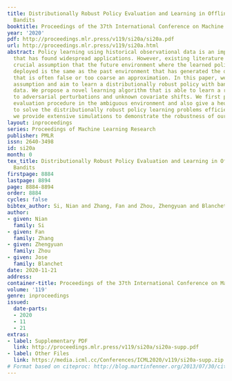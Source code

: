 ```yaml
---
title: Distributionally Robust Policy Evaluation and Learning in Offline Contextual
  Bandits
booktitle: Proceedings of the 37th International Conference on Machine Learning
year: '2020'
pdf: http://proceedings.mlr.press/v119/si20a/si20a.pdf
url: http://proceedings.mlr.press/v119/si20a.html
abstract: Policy learning using historical observational data is an important problem
  that has found widespread applications. However, existing literature rests on the
  crucial assumption that the future environment where the learned policy will be
  deployed is the same as the past environment that has generated the data{–}an assumption
  that is often false or too coarse an approximation. In this paper, we lift this
  assumption and aim to learn a distributionally robust policy with bandit observational
  data. We propose a novel learning algorithm that is able to learn a robust policy
  to adversarial perturbations and unknown covariate shifts. We first present a policy
  evaluation procedure in the ambiguous environment and also give a heuristic algorithm
  to solve the distributionally robust policy learning problems efficiently. Additionally,
  we provide extensive simulations to demonstrate the robustness of our policy.
layout: inproceedings
series: Proceedings of Machine Learning Research
publisher: PMLR
issn: 2640-3498
id: si20a
month: 0
tex_title: Distributionally Robust Policy Evaluation and Learning in Offline Contextual
  Bandits
firstpage: 8884
lastpage: 8894
page: 8884-8894
order: 8884
cycles: false
bibtex_author: Si, Nian and Zhang, Fan and Zhou, Zhengyuan and Blanchet, Jose
author:
- given: Nian
  family: Si
- given: Fan
  family: Zhang
- given: Zhengyuan
  family: Zhou
- given: Jose
  family: Blanchet
date: 2020-11-21
address: 
container-title: Proceedings of the 37th International Conference on Machine Learning
volume: '119'
genre: inproceedings
issued:
  date-parts:
  - 2020
  - 11
  - 21
extras:
- label: Supplementary PDF
  link: http://proceedings.mlr.press/v119/si20a/si20a-supp.pdf
- label: Other Files
  link: https://media.icml.cc/Conferences/ICML2020/v119/si20a-supp.zip
# Format based on citeproc: http://blog.martinfenner.org/2013/07/30/citeproc-yaml-for-bibliographies/
---
```

